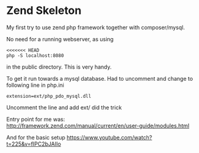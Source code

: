 # Zend Skeleton

My first try to use zend php framework together with composer/mysql.

No need for a running webserver, as using 

```
<<<<<<< HEAD
php -S localhost:8080 
```

in the public directory. This is very handy.

To get it run towards a mysql database. Had to uncomment and change to following line in php.ini

```
extension=ext/php_pdo_mysql.dll
```

Uncomment the line and add ext/ did the trick

Entry point for me was:
http://framework.zend.com/manual/current/en/user-guide/modules.html

And for the basic setup
https://www.youtube.com/watch?t=225&v=fIPC2bJAIIo

 